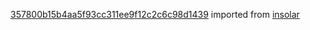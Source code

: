 [357800b15b4aa5f93cc311ee9f12c2c6c98d1439](https://github.com/insolar/insolar/commit/357800b15b4aa5f93cc311ee9f12c2c6c98d1439) imported from [insolar](https://github.com/insolar/insolar)
